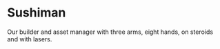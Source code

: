 # Sushiman #

Our builder and asset manager with three arms, eight hands, on steroids and with lasers.